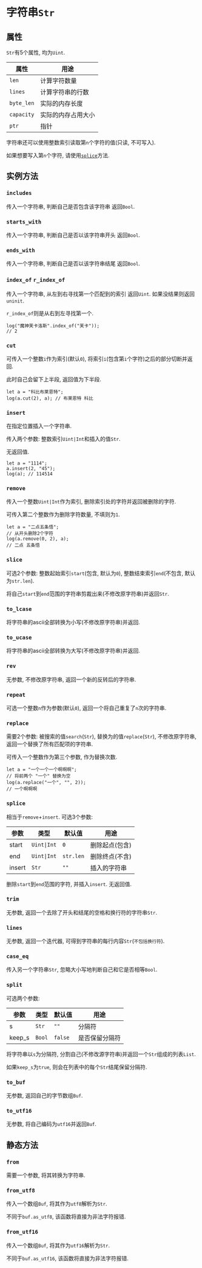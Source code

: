 # 字符串`Str`

## 属性

`Str`有5个属性, 均为`Uint`. 

|属性|用途|
|--|--|
|`len`|计算字符数量|
|`lines`|计算字符串的行数|
|`byte_len`|实际的内存长度|
|`capacity`|实际的内存占用大小|
|`ptr`|指针|

字符串还可以使用整数索引读取第`n`个字符的值(只读, 不可写入). 

如果想要写入第`n`个字符, 请使用[`splice`](#splice)方法. 

## 实例方法

### `includes`

传入一个字符串, 判断自己是否包含该字符串 返回`Bool`.

### `starts_with`

传入一个字符串, 判断自己是否以该字符串开头 返回`Bool`.

### `ends_with`

传入一个字符串, 判断自己是否以该字符串结尾 返回`Bool`.

### `index_of` `r_index_of`

传入一个字符串, 从左到右寻找第一个匹配到的索引 返回`Uint`. 如果没结果则返回`uninit`. 

`r_index_of`则是从右到左寻找第一个. 

```ks
log("魔神芙卡洛斯".index_of("芙卡"));
// 2
```

### `cut`

可传入一个整数`i`作为索引(默认`0`), 将索引`i`(包含第`i`个字符)之后的部分切断并返回. 

此时自己会留下上半段, 返回值为下半段. 

```ks
let a = "科比布莱恩特";
log(a.cut(2), a); // 布莱恩特 科比
```

### `insert`

在指定位置插入一个字符串. 

传入两个参数: 整数索引`Uint|Int`和插入的值`Str`. 

无返回值. 

```ks
let a = "1114";
a.insert(2, "45");
log(a); // 114514
```

### `remove`

传入一个整数`Uint|Int`作为索引, 删除索引处的字符并返回被删除的字符. 

可传入第二个整数作为删除字符数量, 不填则为`1`. 

```ks
let a = "二点五条悟";
// 从开头删除2个字符
log(a.remove(0, 2), a);
// 二点 五条悟
```

### `slice`

可选2个参数: 整数起始索引`start`(包含, 默认为`0`), 整数结束索引`end`(不包含, 默认为`str.len`). 

将自己`start`到`end`范围的字符串剪裁出来(不修改原字符串)并返回`Str`. 

### `to_lcase`

将字符串的ascii全部转换为小写(不修改原字符串)并返回. 

### `to_ucase`

将字符串的ascii全部转换为大写(不修改原字符串)并返回. 

### `rev`

无参数, 不修改原字符串, 返回一个新的反转后的字符串. 

### `repeat`

可选一个整数`n`作为参数(默认`0`), 返回一个将自己重复了`n`次的字符串. 

### `replace`

需要2个参数: 被搜索的值`search`(`Str`), 替换为的值`replace`(`Str`), 不修改原字符串, 返回一个替换了所有匹配项的字符串. 

可传入一个整数作为第三个参数, 作为替换次数. 

```ks
let a = "一个一个一个啊啊啊";
// 将前两个 "一个" 替换为空
log(a.replace("一个", "", 2));
// 一个啊啊啊
```

### `splice`

相当于`remove`+`insert`. 可选3个参数: 

|参数|类型|默认值|用途|
|--|--|--|--|
|start|`Uint\|Int`|`0`|删除起点(包含)|
|end|`Uint\|Int`|`str.len`|删除终点(不含)|
|insert|`Str`|`""`|插入的字符串|

删除`start`到`end`范围的字符, 并插入`insert`. 无返回值. 

### `trim`

无参数, 返回一个去除了开头和结尾的空格和换行符的字符串`Str`. 

### `lines`

无参数, 返回一个迭代器, 可得到字符串的每行内容`Str`(`不包括换行符`). 

### `case_eq`

传入另一个字符串`Str`, 忽略大小写地判断自己和它是否相等`Bool`. 

### `split`

可选两个参数: 

|参数|类型|默认值|用途|
|--|--|--|--|
|s|`Str`|`""`|分隔符|
|keep_s|`Bool`|`false`|是否保留分隔符|

将字符串以`s`为分隔符, 分割自己(不修改源字符串)并返回一个`Str`组成的列表`List`. 

如果`keep_s`为`true`, 则会在列表中的每个`Str`结尾保留分隔符. 

### `to_buf`

无参数, 返回自己的字节数组`Buf`. 

### `to_utf16`

无参数, 将自己编码为`utf16`并返回`Buf`. 

## 静态方法

### `from`

需要一个参数, 将其转换为字符串. 

### `from_utf8`

传入一个数组`Buf`, 将其作为`utf8`解析为`Str`. 

不同于<jmp to="/prim/buf#--转换--">`buf.as_utf8`</jmp>, 该函数将直接为非法字符报错. 

### `from_utf16`

传入一个数组`Buf`, 将其作为`utf16`解析为`Str`. 

不同于<jmp to="/prim/buf#--转换--">`buf.as_utf16`</jmp>, 该函数将直接为非法字符报错. 
